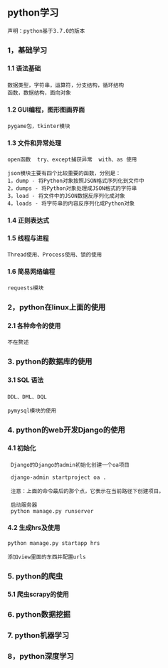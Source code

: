 

## python学习
    
    声明：python基于3.7.0的版本
    
### 1，基础学习

#### 1.1 语法基础
 
    数据类型，字符串，运算符，分支结构，循环结构
    函数，数据结构，面向对象
    
#### 1.2 GUI编程，图形图画界面

    pygame包，tkinter模块

#### 1.3 文件和异常处理
    
    open函数  try、except捕获异常  with、as 使用
    
    json模块主要有四个比较重要的函数，分别是：
    1，dump - 将Python对象按照JSON格式序列化到文件中
    2，dumps - 将Python对象处理成JSON格式的字符串
    3，load - 将文件中的JSON数据反序列化成对象
    4，loads - 将字符串的内容反序列化成Python对象    
    
#### 1.4 正则表达式

#### 1.5 线程与进程
    
    Thread使用、Process使用、锁的使用

#### 1.6 简易网络编程

    requests模块

### 2，python在linux上面的使用

#### 2.1 各种命令的使用
    
    不在赘述
    
### 3. python的数据库的使用

#### 3.1 SQL 语法
    
    DDL、DML、DQL
    
    pymysql模块的使用

### 4. python的web开发Django的使用
#### 4.1 初始化
    
     Django的Django的admin初始化创建一个oa项目
     
     django-admin startproject oa .
     
     注意：上面的命令最后的那个点，它表示在当前路径下创建项目。
     
     启动服务器
     python manage.py runserver
     
#### 4.2 生成hrs及使用
    
    python manage.py startapp hrs
    
    添加view里面的东西并配置urls
    
###  5. python的爬虫

#### 5.1 爬虫scrapy的使用


###  6. python数据挖掘

###  7. python机器学习

###  8，python深度学习





























   